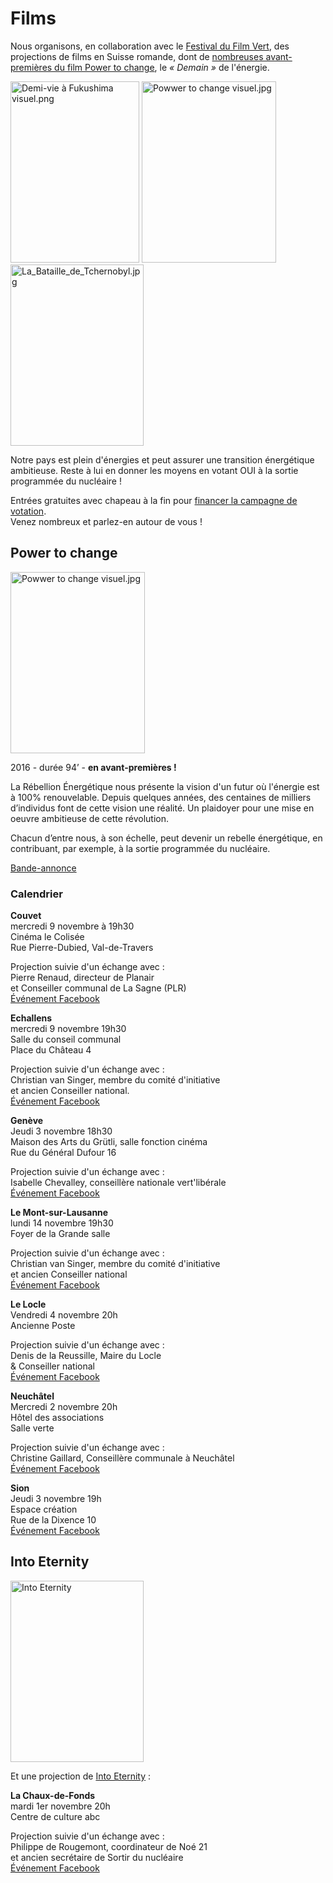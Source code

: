 # Films

Nous organisons, en collaboration avec le [Festival du Film Vert](http://www.festivaldufilmvert.ch/), des projections de films en Suisse romande, dont de [nombreuses avant-premières du film Power to change](http://www.jupiter-films.com/film-power-to-change-60.php), le _«&nbsp;Demain&nbsp;»_ de l'énergie.

<!-- teaser -->

<img src="https://www.sortie-programmee-nucleaire.ch/assets/images/2/Demi-vie%20%C3%A0%20Fukushima%20visuel-6b113df2.png" width="206" height="290" alt="Demi-vie à Fukushima visuel.png">
<img src="https://www.sortie-programmee-nucleaire.ch/files/data/img/films/Powwer%20to%20change%20visuel.jpg" width="215" height="290" alt="Powwer to change visuel.jpg">
<img src="https://www.sortie-programmee-nucleaire.ch/assets/images/7/La_Bataille_de_Tchernobyl-5266d897.jpg" width="213" height="290" alt="La_Bataille_de_Tchernobyl.jpg">

Notre pays est plein d'énergies et peut assurer une transition énergétique ambitieuse. Reste à lui en donner les moyens en votant OUI à la sortie programmée du nucléaire !

Entrées gratuites avec chapeau à la fin pour [financer la campagne de votation](https://www.sortie-programmee-nucleaire.ch/fr/spenden.html).  
Venez nombreux et parlez-en autour de vous !

## Power to change

<img src="https://www.sortie-programmee-nucleaire.ch/files/data/img/films/Powwer%20to%20change%20visuel.jpg" width="215" height="290" alt="Powwer to change visuel.jpg">

2016 - durée 94’ - __en avant-premières !__

La Rébellion Énergétique nous présente la vision d'un futur où l'énergie est à 100% renouvelable. Depuis quelques années, des centaines de milliers d’individus font de cette vision une réalité. Un plaidoyer pour une mise en oeuvre ambitieuse de cette révolution.

Chacun d’entre nous, à son échelle, peut devenir un rebelle énergétique, en contribuant, par exemple, à la sortie programmée du nucléaire.

[Bande-annonce](http://www.jupiter-films.com/film-power-to-change-60.php)

### Calendrier

__Couvet__  
mercredi 9 novembre à 19h30  
Cinéma le Colisée  
Rue Pierre-Dubied, Val-de-Travers

Projection suivie d'un échange avec :    
Pierre Renaud, directeur de Planair  
et Conseiller communal de La Sagne (PLR)  
[Événement Facebook](https://www.facebook.com/events/1201419619933509/)


__Echallens__  
mercredi&nbsp;9&nbsp;novembre 19h30  
Salle du conseil communal  
Place du Château 4

Projection suivie d'un échange avec :  
Christian van Singer, membre du comité d'initiative  
et ancien Conseiller national.  
[Événement Facebook](https://www.facebook.com/events/1152847784802902/)

__Genève__  
Jeudi 3 novembre 18h30  
Maison des Arts du Grütli, salle fonction cinéma  
Rue du Général Dufour 16

Projection suivie d'un échange avec :  
Isabelle Chevalley, conseillère nationale vert'libérale  
[Événement Facebook](https://www.facebook.com/events/574926252714608/)

__Le Mont-sur-Lausanne__  
lundi 14 novembre 19h30  
Foyer de la Grande salle

Projection suivie d'un échange avec :  
Christian van Singer, membre du comité d'initiative  
et ancien Conseiller national  
[Événement Facebook](https://www.facebook.com/events/1152385484810801/)

__Le Locle__  
Vendredi 4 novembre 20h  
Ancienne Poste

Projection suivie d'un échange avec :  
Denis de la Reussille, Maire du Locle  
& Conseiller national  
[Événement Facebook](https://www.facebook.com/events/981361495307044/)

__Neuchâtel__  
Mercredi 2 novembre 20h  
Hôtel des associations  
Salle verte

Projection suivie d'un échange avec :  
Christine Gaillard, Conseillère communale à Neuchâtel  
[Événement Facebook](https://www.facebook.com/events/1701811530135628/)

__Sion__  
Jeudi 3 novembre 19h  
Espace création  
Rue de la Dixence 10  
[Événement Facebook](https://www.facebook.com/events/1152847784802902://www.facebook.com/events/1209312429108158/)




## Into Eternity

<img src="https://images-na.ssl-images-amazon.com/images/M/MV5BMjI4NzUxMjA2NF5BMl5BanBnXkFtZTcwNjczNjI0NA@@._V1_UY268_CR1,0,182,268_AL_.jpg" width="213" height="290" alt="Into Eternity">

Et une projection de [Into Eternity](http://www.allocine.fr/film/fichefilm_gen_cfilm=186799.html) :

__La Chaux-de-Fonds__  
mardi 1er novembre 20h  
Centre de culture abc

Projection suivie d'un échange avec :  
Philippe de Rougemont, coordinateur de Noé 21  
et ancien secrétaire de Sortir du nucléaire  
[Événement Facebook](https://www.facebook.com/events/1229289277117767/)


